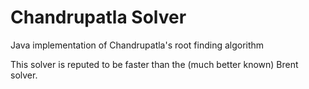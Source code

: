 # Chandrupatla Solver
Java implementation of Chandrupatla's root finding algorithm

This solver is reputed to be faster than the (much better known) Brent solver.
